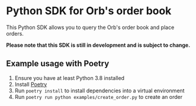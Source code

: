 # Python SDK for Orb's order book

This Python SDK allows you to query the Orb's order book and place orders.

**Please note that this SDK is still in development and is subject to change.**

## Example usage with Poetry

1. Ensure you have at least Python 3.8 installed
2. Install [Poetry](https://python-poetry.org/docs/#installation)
3. Run `poetry install` to install dependencies into a virtual environment
4. Run `poetry run python examples/create_order.py` to create an order
